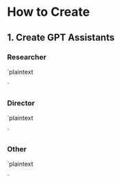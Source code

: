 # How to Create

## 1. Create GPT Assistants

### Researcher
`plaintext

`

### Director
`plaintext

`

### Other
`plaintext

`

